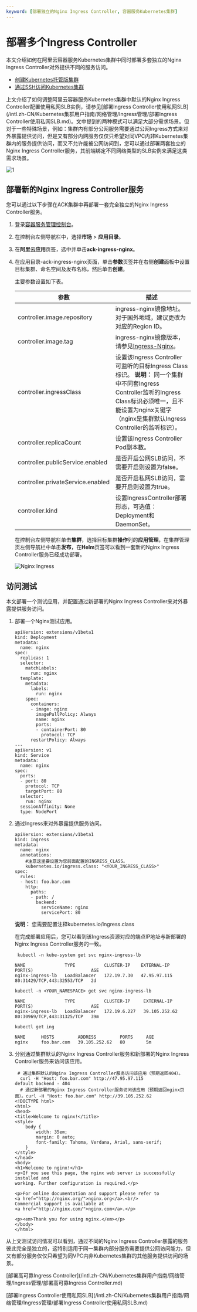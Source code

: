 ```yaml
---
keyword: [部署独立的Nginx Ingress Controller, 容器服务Kubernetes集群]
---
```


# 部署多个Ingress Controller

本文介绍如何在阿里云容器服务Kubernetes集群中同时部署多套独立的Nginx Ingress Controller对外提供不同的服务访问。

-   [创建Kubernetes托管版集群](/intl.zh-CN/Kubernetes集群用户指南/集群管理/创建集群/创建Kubernetes托管版集群.md)
-   [通过SSH访问Kubernetes集群](/intl.zh-CN/Kubernetes集群用户指南/集群管理/连接集群/通过SSH访问Kubernetes集群.md)

上文介绍了如何调整阿里云容器服务Kubernetes集群中默认的Nginx Ingress Controller配置使用私网SLB实例，请参见[部署Ingress Controller使用私网SLB](/intl.zh-CN/Kubernetes集群用户指南/网络管理/Ingress管理/部署Ingress Controller使用私网SLB.md)。文中提到的两种模式可以满足大部分需求场景。但对于一些特殊场景，例如：集群内有部分公网服务需要通过公网Ingress方式来对外暴露提供访问，但是又有部分内网服务仅仅只希望对同VPC内非Kubernetes集群内的服务提供访问，而又不允许能被公网访问到，您可以通过部署两套独立的Nginx Ingress Controller服务，其前端绑定不同网络类型的SLB实例来满足这类需求场景。

![1](https://static-aliyun-doc.oss-accelerate.aliyuncs.com/assets/img/zh-CN/9063659951/p81390.png)

## 部署新的Nginx Ingress Controller服务

您可以通过以下步骤在ACK集群中再部署一套完全独立的Nginx Ingress Controller服务。

1.  登录[容器服务管理控制台](https://cs.console.aliyun.com)。

2.  在控制台左侧导航栏中，选择**市场** \> **应用目录**。

3.  在**阿里云应用**页签，选中并单击**ack-ingress-nginx**。

4.  在应用目录-ack-ingress-nginx页面，单击**参数**页签并在右侧**创建**面板中设置目标集群、命名空间及发布名称，然后单击**创建**。

    主要参数设置如下表。

    |参数|描述|
    |--|--|
    |controller.image.repository|ingress-nginx镜像地址。对于国外地域，建议更改为对应的Region ID。|
    |controller.image.tag|ingress-nginx镜像版本，请参见[Ingress-Nginx](/intl.zh-CN/新功能发布记录/组件介绍与变更记录/Ingress-Nginx.md)。|
    |controller.ingressClass|设置该Ingress Controller可监听的目标Ingress Class标识。 **说明：** 同一个集群中不同套Ingress Controller监听的Ingress Class标识必须唯一，且不能设置为nginx关键字（nginx是集群默认Ingress Controller的监听标识）。 |
    |controller.replicaCount|设置该Ingress Controller Pod副本数。|
    |controller.publicService.enabled|是否开启公网SLB访问，不需要开启则设置为false。|
    |controller.privateService.enabled|是否开启私网SLB访问，需要开启则设置为true。|
    |controller.kind|设置IngressController部署形态，可选值：Deployment和DaemonSet。|

    在控制台左侧导航栏单击**集群**，选择目标集群**操作**列的**应用管理**，在集群管理页左侧导航栏中单击**发布**，在**Helm**页签可以看到一套新的Nginx Ingress Controller服务已经成功部署。

    ![Nginx Ingress](https://static-aliyun-doc.oss-accelerate.aliyuncs.com/assets/img/zh-CN/0163659951/p158138.png)


## 访问测试

本文部署一个测试应用，并配置通过新部署的Nginx Ingress Controller来对外暴露提供服务访问。

1.  部署一个Nginx测试应用。

    ```
    apiVersion: extensions/v1beta1
    kind: Deployment
    metadata:
      name: nginx
    spec:
      replicas: 1
      selector:
        matchLabels:
          run: nginx
      template:
        metadata:
          labels:
            run: nginx
        spec:
          containers:
          - image: nginx
            imagePullPolicy: Always
            name: nginx
            ports:
            - containerPort: 80
              protocol: TCP
          restartPolicy: Always
    ---
    apiVersion: v1
    kind: Service
    metadata:
      name: nginx
    spec:
      ports:
      - port: 80
        protocol: TCP
        targetPort: 80
      selector:
        run: nginx
      sessionAffinity: None
      type: NodePort
    ```

2.  通过Ingress来对外暴露提供服务访问。

    ```
    apiVersion: extensions/v1beta1
    kind: Ingress
    metadata:
      name: nginx
      annotations:
        #注意这里要设置为您前面配置的INGRESS_CLASS。
        kubernetes.io/ingress.class: "<YOUR_INGRESS_CLASS>"
    spec:
      rules:
      - host: foo.bar.com
        http:
          paths:
          - path: /
            backend:
              serviceName: nginx
              servicePort: 80
    ```

    **说明：** 您需要配置注释kubernetes.io/ingress.class

    在完成部署应用后，您可以看到该Ingress资源对应的端点IP地址与新部署的Nginx Ingress Controller服务的一致。

    ```
     kubectl -n kube-system get svc nginx-ingress-lb
    ```

    ```
    NAME               TYPE           CLUSTER-IP    EXTERNAL-IP    PORT(S)                      AGE
    nginx-ingress-lb   LoadBalancer   172.19.7.30   47.95.97.115   80:31429/TCP,443:32553/TCP   2d
    ```

    ```
    kubectl -n <YOUR_NAMESPACE> get svc nginx-ingress-lb
    ```

    ```
    NAME               TYPE           CLUSTER-IP     EXTERNAL-IP     PORT(S)                      AGE
    nginx-ingress-lb   LoadBalancer   172.19.6.227   39.105.252.62   80:30969/TCP,443:31325/TCP   39m
    ```

    ```
    kubectl get ing
    ```

    ```
    NAME      HOSTS         ADDRESS         PORTS     AGE
    nginx     foo.bar.com   39.105.252.62   80        5m
    ```

3.  分别通过集群默认的Nginx Ingress Controller服务和新部署的Nginx Ingress Controller服务来访问该应用。

    ```
     # 通过集群默认的Nginx Ingress Controller服务访问该应用（预期返回404）。
      curl -H "Host: foo.bar.com" http://47.95.97.115
    default backend - 404                                                                                                                                                                                        
      # 通过新部署的Nginx Ingress Controller服务访问该应用（预期返回nginx页面）。curl -H "Host: foo.bar.com" http://39.105.252.62
    <!DOCTYPE html>
    <html>
    <head>
    <title>Welcome to nginx!</title>
    <style>
        body {
            width: 35em;
            margin: 0 auto;
            font-family: Tahoma, Verdana, Arial, sans-serif;
        }
    </style>
    </head>
    <body>
    <h1>Welcome to nginx!</h1>
    <p>If you see this page, the nginx web server is successfully installed and
    working. Further configuration is required.</p>
    
    <p>For online documentation and support please refer to
    <a href="http://nginx.org/">nginx.org</a>.<br/>
    Commercial support is available at
    <a href="http://nginx.com/">nginx.com</a>.</p>
    
    <p><em>Thank you for using nginx.</em></p>
    </body>
    </html>
    ```


从上文测试访问情况可以看到，通过不同的Nginx Ingress Controller暴露的服务彼此完全是独立的，这特别适用于同一集群内部分服务需要提供公网访问能力，但又有部分服务仅仅只希望为同VPC内非Kubernetes集群的其他服务提供访问的场景。

[部署高可靠Ingress Controller](/intl.zh-CN/Kubernetes集群用户指南/网络管理/Ingress管理/部署高可靠Ingress Controller.md)

[部署Ingress Controller使用私网SLB](/intl.zh-CN/Kubernetes集群用户指南/网络管理/Ingress管理/部署Ingress Controller使用私网SLB.md)

